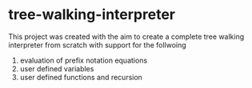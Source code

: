 # tree-walking-interpreter
This project was created with the aim to create a complete tree walking interpreter from scratch with support for the follwoing 
1. evaluation of prefix notation equations
2. user defined variables 
3. user defined functions and recursion
